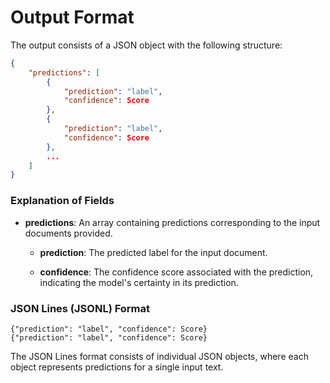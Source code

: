 # Output Format

The output consists of a JSON object with the following structure:

```json
{
    "predictions": [
        {
            "prediction": "label",
            "confidence": Score
        },
        {
            "prediction": "label",
            "confidence": Score
        },
        ...
    ]
}
```

### Explanation of Fields

- **predictions**: An array containing predictions corresponding to the input documents provided.

    - **prediction**: The predicted label for the input document.

    - **confidence**: The confidence score associated with the prediction, indicating the model's certainty in its prediction.


### JSON Lines (JSONL) Format

```
{"prediction": "label", "confidence": Score}
{"prediction": "label", "confidence": Score}
```

The JSON Lines format consists of individual JSON objects, where each object represents predictions for a single input text.